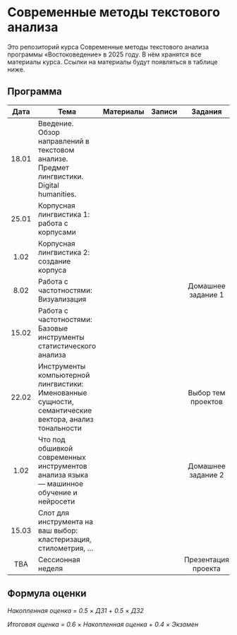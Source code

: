 # Современные методы текстового анализа

Это репозиторий курса Современные методы текстового анализа программы «Востоковедение» в 2025 году. В нём хранятся все материалы курса. Ссылки на материалы будут появляться в таблице ниже.

## Программа

|  Дата 	|   Тема	|  Материалы 	|  Записи 	| Задания |
|:---:	|---	|:---:	|:---:	|:---:	|
|   18.01	|   Введение. Обзор направлений в текстовом анализе. Предмет лингвистики. Digital humanities.	|    	|    | |
|   25.01	|   Корпусная лингвистика 1: работа с корпусами	|    	|    | |
|   1.02	|   Корпусная лингвистика 2: создание корпуса	|    	|    | |
|   8.02	|   Работа с частотностями: Визуализация	|    	|    | Домашнее задание 1 |
|   15.02	|   Работа с частотностями: Базовые инструменты статистического анализа	|    	|    | |
|   22.02	|   Инструменты компьютерной лингвистики: Именованные сущности, семантические вектора, анализ тональности	|    	|    | Выбор тем проектов |
|   1.02	|   Что под обшивкой современных инструментов анализа языка — машинное обучение и нейросети	|    	|    | Домашнее задание 2 |
|   15.03	|   Слот для инструмента на ваш выбор: кластеризация, стилометрия, …	|    	|    |  |
|   TBA	|   Сессионная неделя	|    	|    |  Презентация проекта  |


## Формула оценки

_Накопленная оценка_ = _0.5_ $\times$ _ДЗ1_ + _0.5_ $\times$ _ДЗ2_

_Итоговая оценка_ = _0.6_ $\times$ _Накопленная оценка_ + _0.4_ $\times$ _Экзамен_

